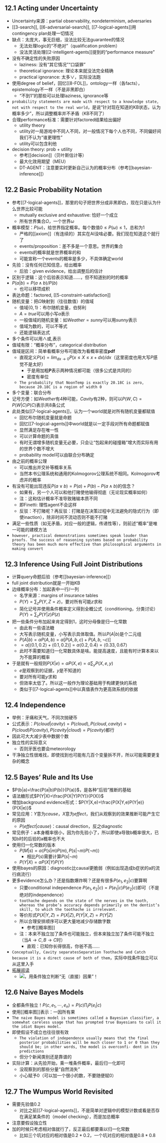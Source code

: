 ## 12.1 Acting under Uncertainty
- Uncertainty来源：partial observability, nondeterminism, adversaries
- [[3-search]], [[6-adversarial-search]], [[7-logical-agents]]用contingency plan处理一切情况
- 缺点：太庞大，事无巨细，没法比较无法guarantee的情况
  - 无法处理logic的“不绝对”（qualification problem）
  - 没法灵活处理[[2-intelligent-agents]]提到的“performance measure”
- 没有不确定性的失败原因
  - laziness: 没有“其它情况”“口袋罪”
  - theoretical ignorance: 理论本来就没法完全精确
  - practical ignorance: 太多$\vee$，实际没法跑
- 使用degree of belief，回忆[[8-FOL]]，ontology一样（各facts），epistemology不一样（不是非黑即白）
  - “不到1”的那些可以处理laziness, ignorance等
- `probability statements are made with respect to a knowledge state, not with respect to the real world`，是说“针对现在知道的KB状态，认为概率多少”，所以调整概率并不矛盾（KB不同了）
- 合理performance标准：需要针对factored结果给出偏好
  - utility theory
  - utility对一局游戏中不同人不同，对一般情况下每个人也不同，不同偏好间我们不认为“谁更理性”
  - utility可以包含利他
- decision theory: prob + utility
  - 参考[[decision]]（贝叶斯估计等）
  - 最大化效用期望（MEU）
  - DT-AGENT：注意要实时更新自己认为的概率分布（参考[[bayesian-inference]]）
## 12.2 Basic Probability Notation
- 参考[[7-logical-agents]]，那里的句子把世界分成非黑即白，现在只是认为什么世界比较可能
  - mutually exclusive and exhaustive: 恰好一个成立
  - 所有世界集合$\Omega$，一个世界$\omega$
- 概率模型：$P(\omega)$，给世界指定概率。每个数值$0\le P(\omega)\le 1$，总和为1
  - 严格的[[axiom]]（有连续的）其实在AI没啥必要。我们现在知道这个就行了
  - events/proposition：差不多是一个意思。世界的集合
  - events的概率就是世界概率的和
  - 可能宣称一个events的概率是多少，不具体确定world
- 先验：没有任何已知信息，给出概率
  - 后验：given evidence，给出调整后的估计
- 区别于逻辑：这个后验表示知道……，但不知道别的时的概率
- $P(a|b)=P(a\wedge b)/P(b)$
  - 也可以移项成积
- 表达命题：factored, [[5-constraint-satisfaction]]
- 随机变量：把$\Omega$映射到（往往数值）的值域
  - 值域$\{0,1\}$：布尔随机变量，伯努利
  - $A=true$可以用小写$a$表示
  - 一般值域的随机变量：如$Weather=sunny$可以用$sunny$表示
  - 值域为数的，可以不等式
  - 还能逻辑表达式
- 多个条件可以用$\wedge$或$,$表示
- 值域有限：“概率分布”，categorical distribution
- 值域是区间：简单看概率分布可能改为看概率密度**pdf**
  - 直观定义$P(x)=lim_{dx\to 0} P(x\le X\le x+dx)/dx$（这里密度也用大写$P$感觉不是太好）
    - 于是用加粗**P**表示两种情况都可能（很多公式是共同的）
    - 密度有单位
  - `The probability that NoonTemp is exactly 20.18C is zero, because 20.18C is a region of width 0`
- 多个变量：联合分布
- 记号方便：如$Weather$有4种可能，$Cavity$有2种，则可以$P(W,C)=P(W|C)P(C)$表示共8条公式
- 此处类似[[7-logical-agents]]，认为一个world就是对所有随机变量都赋值
  - 回忆布尔随机变量就是命题
  - 回忆[[7-logical-agents]]中world就是以一定手段对所有命题都赋值
  - 显然满足存在唯一性
  - 可以计算命题的真值
  - 有时无谓增多随机变量无必要，只会让“包起来的碰撞箱”增大而实际有用的世界个数不增大
  - probability model可以由联合分布确定
- 由之前的概率公理
  - 可以推出并交补等概率关系
  - 当然本书公理系统和通用的Kolmogorov公理系统不相同。Kolmogorov考虑并的概率
- 有没有可能出现违反$P(a\vee b)=P(a)+P(b)-P(a\wedge b)$的信念？
  - 如果有，另一个人可以和他打赌使他输得彻底（无论现实概率如何）
  - 注：这和估计概率不准导致赌输本质不同
  - 即Finetti: 理性agent不会这样
  - 反驳：不打赌呢？再反驳：打赌是在决策过程中无法避免的隐式行为（即使inaction），除非时间不流动否则不能不打赌
- 满足一些性质（如无矛盾，对应一般的逻辑，传递性等），则前述“概率”是唯一可能的建模方法
- `however, practical demonstrations sometimes speak louder than proofs. The success of reasoning systems based on probability theory has been much more effective than philosophical arguments in making convert`
## 12.3 Inference Using Full Joint Distributions
- 计算query命题后验（参考[[bayesian-inference]]）
- full joint distribution就是一开始KB
- 边缘概率分布：加起表中一行/一列
  - 名字来源：margins of insurance tables
  - $P(Y)=\sum_z P(Y,Z=z)$，要对所有可能$z$求和
  - 简化记号并使用条件概率定义得到全概公式（conditioning，分类讨论）$P(Y)=\sum_z P(Y|z)P(z)$
- 把一些条件分布加起来肯定得到1，这时分母像是归一化常数
  - 由此有一些语法糖
  - 大写表示随机变量，小写表示具体取值。所以$P(A|b)$是个二元组
  - $P(A|b)=\alpha P(A,b)=\alpha[P(A,b,c)+P(A,b,\neg c)]$
  - $=\alpha[\langle 0.1, 0.2\rangle +\langle0.1, 0.2\rangle]=\alpha\langle 0.2, 0.4\rangle=\langle0.33, 0.67\rangle$
  - 此时不需要知道归一化常数具体是啥。能提高速度，且能有时计算本来以为不能算的概率
- 于是就有一般规则$P(X|e)=\alpha P(X,e)=\alpha\sum_y P(X,e,y)$
  - $e$是观察到的证据，$y$是不知道的
  - 要对所有可能$y$求和
  - 但效率太低了。所以这一般作为理论基础用于构建更快的系统
  - 类似于[[7-logical-agents]]中以真值表作为更高效系统的依据
## 12.4 Independence
- 举例：牙痛和天气，不同次抛硬币
- 公式表示：$P(cloud|cavity)=P(cloud),P(cloud,cavity)=P(cloud)P(cavity),P(cavity|cloud)=P(cavity)$都行
- 因此可大大减少表中数据个数
- 独立性的实际意义
  - 否则牙医也要会meteorology
- 干净独立性很难找，即使找到也可能有几百个变量拆不开，所以可能需要更复杂的概念
## 12.5 Bayes’ Rule and Its Use
- $P(b|a)=\frac{P(a|b)P(b)}{P(a)}$，是各种“后验”推断的基础
- 语法糖形式$P(Y|X)=\frac{P(X|Y)P(Y)}{P(X)}$
- 增加background evidence形式：$P(Y|X,e)=\frac{P(X|Y,e)P(Y|e)}{P(X|e)}$
- 常见应用：$Y$意为$cause$，$X$意为$effect$，我们从观察到的效果推断可能产生它的原因
  - $P(effect|cause)$：causal direction，反之diagnostic
- 常见例子：a本身概率很小，因为你先验小了，所以即使a导致b概率很大，已知b时的后验的a概率也不大
- 使用归一化常数的版本
  - $P(M|s)=\alpha\langle P(s|m)P(m),P(s|\neg m) P(\neg m) \rangle$
    - 相比$P(s)$需要计算$P(s|\neg m)$
  - $P(Y|X)=\alpha P(X|Y)P(Y)$
- 使用bayes的原因：diagnostic比causal更脆弱（例如出现造成b症状的a的流行病流行）
- 更多evidence怎么办？还是指数爆炸啊？还是有很多$P(e_1,e_2|c)$要算啊
  - 只要conditional independence $P(e_1,e_2|c)=P(e_1|c)P(e_2|c)$即可（不是绝对的independence）
  - `toothache depends on the state of the nerves in the tooth, whereas the probe’s accuracy depends primarily on the dentist’s skill, to which the toothache is irrelevant.`
  - 等价形式$P(X|Y,Z)=P(X|Z),P(Y|X,Z)=P(Y|Z)$
  - 所以合理安排顺序可以更大量地减少存储数字数
    - 参考[[概率图]]
  - 注：本来不独立加了条件也可能独立，但本来独立加了条件可能不独立（当$A\to C, B\to C$时）
    - 直观：已知你长得很高，你爸不高……
- `Conceptually, Cavity separatesSeparation Toothache and Catch because it is a direct cause of both of them`，实际中找条件独立可以从这里入手
- [拓展阅读](https://zhuanlan.zhihu.com/p/397796913)
  - ![](causal.png)，用条件独立判断“无（直接）因果”！
## 12.6 Naive Bayes Models
- 全都条件独立！$P(c,e_1,\cdots,e_n)=P(c)\prod_i P(e_i|c)$
- 使用[[概率图]]表示：一因所有果
- `The naive Bayes model is sometimes called a Bayesian classifier, a somewhat careless usage that has prompted true Bayesians to call it the idiot Bayes model.`
- 即使假设不成立也往往很有效
  - `The violation of independence usually means that the final posterior probabilities will be much closer to 1 or 0 than they should be; in other words, the model is overconfi- dent in its predictions`
  - 但分个新闻类别还是靠谱的
- 实际计算：从先验开始，乘一堆条件概率，最后归一化即可
  - 没观察到的那些分量“自然消失”
  - 小心赋予0（可以加一个很小的数，不要随便赋0）
## 12.7 The Wumpus World Revisited
- 需要先验值0.2
  - 对比之前[[7-logical-agents]]，不是简单对逻辑中的模型计数或看是否存在满足某条件的（model checking），而是加总概率
- 注意要假设独立性
- 加的时候只考虑相对值就行了，反正最后都要乘以归一化常数
  - 比如三个坑对应的相对值是$0.2*0.2$，一个坑对应的相对值是$0.8*0.8$